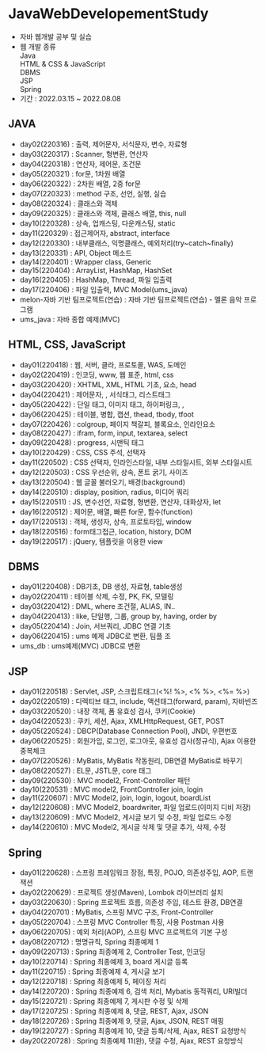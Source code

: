 # JavaWebDevelopementStudy
* 자바 웹개발 공부 및 실습<br>
* 웹 개발 종류<br>
  Java<br>
  HTML & CSS & JavaScript<br>
  DBMS<br>
  JSP<br>
  Spring
* 기간 : 2022.03.15 ~ 2022.08.08<br>

## JAVA
* day02(220316) : 출력, 제어문자, 서식문자, 변수, 자료형<br>
* day03(220317) : Scanner, 형변환, 연산자<br>
* day04(220318) : 연산자, 제어문, 조건문<br>
* day05(220321) : for문, 1차원 배열<br>
* day06(220322) : 2차원 배열, 2중 for문<br>
* day07(220323) : method 구조, 선언, 실행, 실습<br>
* day08(220324) : 클래스와 객체<br>
* day09(220325) : 클래스와 객체, 클래스 배열, this, null<br>
* day10(220328) : 상속, 업캐스팅, 다운캐스팅, static<br>
* day11(220329) : 접근제어자, abstract, interface<br>
* day12(220330) : 내부클래스, 익명클래스, 예외처리(try~catch~finally)<br>
* day13(220331) : API, Object 메소드<br>
* day14(220401) : Wrapper class, Generic<br>
* day15(220404) : ArrayList, HashMap, HashSet<br>
* day16(220405) : HashMap, Thread, 파일 입출력<br>
* day17(220406) : 파일 입출력, MVC Model(ums_java)<br>
* melon-자바 기반 팀프로젝트(연습) : 자바 기반 팀프로젝트(연습) - 멜론 음악 프로그램<br>
* ums_java : 자바 종합 예제(MVC)<br>

## HTML, CSS, JavaScript
* day01(220418) : 웹, 서버, 클라, 프로토콜, WAS, 도메인<br>
* day02(220419) : 인코딩, www, 웹 표준, html, css<br>
* day03(220420) : XHTML, XML, HTML 기초, 요소, head<br>
* day04(220421) : 제어문자, <h>, 서식태그, 리스트태그<br>
* day05(220422) : 단일 태그, 이미지 태그, 하이퍼링크, <a>,<img><br>
* day06(220425) : 테이블, 병합, 캡션, thead, tbody, tfoot<br>
* day07(220426) : colgroup, 페이지 책갈피, 블록요소, 인라인요소<br>
* day08(220427) : ifram, form, input, textarea, select<br>
* day09(220428) : progress, 시맨틱 태그<br>
* day10(220429) : CSS, CSS 주석, 선택자<br>
* day11(220502) : CSS 선택자, 인라인스타일, 내부 스타일시트, 외부 스타일시트<br>
* day12(220503) : CSS 우선순위, 상속, 폰트 굵기, 사이즈<br>
* day13(220504) : 웹 글꼴 불러오기, 배경(background)<br>
* day14(220510) : display, position, radius, 미디어 쿼리<br>
* day15(220511) : JS, 변수선언, 자료형, 형변환, 연산자, 대화상자, let<br>
* day16(220512) : 제어문, 배열, 빠른 for문, 함수(function)<br>
* day17(220513) : 객체, 생성자, 상속, 프로토타입, window<br>
* day18(220516) : form태그접근, location, history, DOM<br>
* day19(220517) : jQuery, 템플릿을 이용한 view<br>

## DBMS
* day01(220408) : DB기초, DB 생성, 자료형, table생성<br>
* day02(220411) : 테이블 삭제, 수정, PK, FK, 모델링<br>
* day03(220412) : DML, where 조건절, ALIAS, IN..<br>
* day04(220413) : like, 단일행, 그룹, group by, having, order by<br>
* day05(220414) : Join, 서브쿼리, JDBC 연결 기초<br>
* day06(220415) : ums 예제 JDBC로 변환, 팀플 조<br>
* ums_db : ums예제(MVC) JDBC로 변환<br>

## JSP
* day01(220518) : Servlet, JSP, 스크립트태그(<%! %>, <% %>, <%= %>)<br>
* day02(220519) : 디렉티브 태그, include, 액션태그(forward, param), 자바빈즈<br>
* day03(220520) : 내장 객체, 폼 유효성 검사, 쿠키(Cookie)<br>
* day04(220523) : 쿠키, 세션, Ajax, XMLHttpRequest, GET, POST<br>
* day05(220524) : DBCP(Database Connection Pool), JNDI, 우편번호<br>
* day06(220525) : 회원가입, 로그인, 로그아웃, 유효성 검사(정규식), Ajax 이용한 중복체크<br>
* day07(220526) : MyBatis, MyBatis 작동원리, DB연결 MyBatis로 바꾸기<br>
* day08(220527) : EL문, JSTL문, core 태그<br>
* day09(220530) : MVC model2, Front-Controller 패턴<br>
* day10(220531) : MVC model2, FrontController join, login<br>
* day11(220607) : MVC Model2, join, login, logout, boardList<br>
* day12(220608) : MVC Model2, boardwriter, 파일 업로드(이미지 디비 저장)<br>
* day13(220609) : MVC Model2, 게시글 보기 및 수정, 파일 업로드 수정<br>
* day14(220610) : MVC Model2, 게시글 삭제 및 댓글 추가, 삭제, 수정<br>

## Spring
* day01(220628) : 스프링 프레임워크 장점, 특징, POJO, 의존성주입, AOP, 트랜잭션
* day02(220629) : 프로젝트 생성(Maven), Lombok 라이브러리 설치
* day03(220630) : Spring 프로젝트 흐름, 의존성 주입, 테스트 환경, DB연결
* day04(220701) : MyBatis, 스프링 MVC 구조, Front-Controller
* day05(220704) : 스프링 MVC Controller 특징, 사용 Postman 사용
* day06(220705) : 예외 처리(AOP), 스프링 MVC 프로젝트의 기본 구성
* day08(220712) : 명명규칙, Spring 최종예제 1
* day09(220713) : Spring 최종예제 2, Controller Test, 인코딩
* day10(220714) : Spring 최종예제 3, board 게시글 등록
* day11(220715) : Spring 최종예제 4, 게시글 보기
* day12(220718) : Spring 최종예제 5, 페이징 처리
* day14(220720) : Spring 최종예제 6, 검색 처리, Mybatis 동적쿼리, URI빌더
* day15(220721) : Spring 최종예제 7, 게시판 수정 및 삭제
* day17(220725) : Spring 최종예제 8, 댓글, REST, Ajax, JSON
* day18(220726) : Spring 최종예제 9, 댓글, Ajax, JSON, REST 매핑
* day19(220727) : Spring 최종예제 10, 댓글 등록/삭제, Ajax, REST 요청방식
* day20(220728) : Spring 최종예제 11(완), 댓글 수정, Ajax, REST 요청방식
